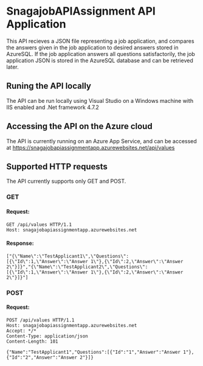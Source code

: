 # SnagajobAPIAssignment API Application

This API recieves a JSON file representing a job application, and compares the answers given in the job application to desired answers stored in AzureSQL. If the job application answers all questions satisfactorily, the job application JSON is stored in the AzureSQL database and can be retrieved later.

## Runing the API locally

The API can be run locally using Visual Studio on a Windows machine with IIS enabled and .Net framework 4.7.2

## Accessing the API on the Azure cloud

The API is currently running on an Azure App Service, and can be accessed at https://snagajobapiassignmentapp.azurewebsites.net/api/values

## Supported HTTP requests

The API currently supports only GET and POST.

### GET

#### Request:

    GET /api/values HTTP/1.1
    Host: snagajobapiassignmentapp.azurewebsites.net
    
#### Response:

    ["{\"Name\":\"TestApplicant1\",\"Questions\":[{\"Id\":1,\"Answer\":\"Answer 1\"},{\"Id\":2,\"Answer\":\"Answer 2\"}]}","{\"Name\":\"TestApplicant2\",\"Questions\":[{\"Id\":1,\"Answer\":\"Answer 1\"},{\"Id\":2,\"Answer\":\"Answer 2\"}]}"]
    
### POST

#### Request:

    POST /api/values HTTP/1.1
    Host: snagajobapiassignmentapp.azurewebsites.net
    Accept: */*
    Content-Type: application/json
    Content-Length: 101

    {"Name":"TestApplicant1","Questions":[{"Id":"1","Answer":"Answer 1"},{"Id":"2","Answer":"Answer 2"}]}
